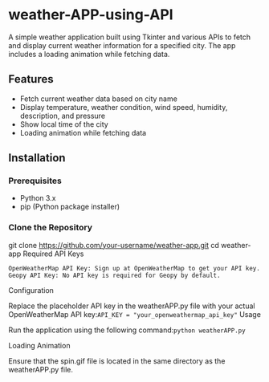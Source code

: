 # weather-APP-using-API
A simple weather application built using Tkinter and various APIs to fetch and display current weather information for a specified city. The app includes a loading animation while fetching data.
## Features
- Fetch current weather data based on city name
- Display temperature, weather condition, wind speed, humidity, description, and pressure
- Show local time of the city
- Loading animation while fetching data

## Installation

### Prerequisites
- Python 3.x
- pip (Python package installer)

### Clone the Repository

git clone https://github.com/your-username/weather-app.git
cd weather-app
Required API Keys

    OpenWeatherMap API Key: Sign up at OpenWeatherMap to get your API key.
    Geopy API Key: No API key is required for Geopy by default.

Configuration

Replace the placeholder API key in the weatherAPP.py file with your actual OpenWeatherMap API key:```API_KEY = "your_openweathermap_api_key"```
Usage

Run the application using the following command:```python weatherAPP.py```

Loading Animation

Ensure that the spin.gif file is located in the same directory as the weatherAPP.py file.



